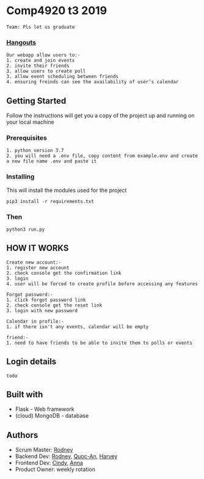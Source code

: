 # Comp4920 t3 2019
```
Team: Pls let us graduate
```
### [Hangouts](https://github.com/lotnee/Comp4920)
```
Our webapp allow users to:-
1. create and join events
2. invite their friends 
3. allow users to create poll 
3. allow event scheduling between friends 
4. ensuring freinds can see the availability of user’s calendar
```
## Getting Started
Follow the instructions will get you a copy of the project up and running on your local machine
### Prerequisites
```
1. python version 3.7
2. you will need a .env file, copy content from example.env and create a new file name .env and paste it
```
### Installing
This will install the modules used for the project
```
pip3 install -r requirements.txt
```
### Then
```
python3 run.py
```
## HOW IT WORKS
```
Create new account:-
1. register new account
2. check console get the confirmation link
3. login
4. user will be forced to create profile before accessing any features

Forgot password:-
1. click forgot password link
2. check console get the reset link
3. login with new password

Calendar in profile:-
1. if there isn't any events, calendar will be empty

friend:-
1. need to have friends to be able to invite them to polls or events
```
## Login details
```
todo
```
## Built with
  - Flask - Web framework
  - (cloud) MongoDB - database

## Authors
  - Scrum Master: [Rodney] 
  - Backend Dev: [Rodney], [Quoc-An], [Harvey]
  - Frontend Dev: [Cindy], [Anna]
  - Product Owner: weekly rotation

[Rodney]: https://github.com/lotnee
[Quoc-An]: https://github.com/piescotch
[Harvey]: https://github.com/wickwickthedog
[Cindy]: https://github.com/xinyichen97
[Anna]: https://github.com/z5115212